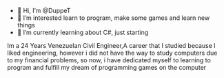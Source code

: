 - 👋 Hi, I’m @DuppeT
- 👀 I’m interested learn to program, make some games and learn new things
- 🌱 I’m currently learning about C#, just starting


Im a 24 Years Venezuelan Civil Engineer,A career that I studied because I liked engineering, 
however i did not have the way to study computers due to my financial problems, so now, i have dedicated myself to learning to program and fulfill 
my dream of programming games on the computer

<!---

--->
